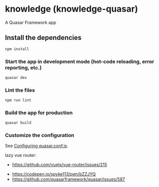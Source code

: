 # knowledge (knowledge-quasar)

A Quasar Framework app

## Install the dependencies
```bash
npm install
```

### Start the app in development mode (hot-code reloading, error reporting, etc.)
```bash
quasar dev
```

### Lint the files
```bash
npm run lint
```

### Build the app for production
```bash
quasar build
```

### Customize the configuration
See [Configuring quasar.conf.js](https://quasar.dev/quasar-cli/quasar-conf-js).

lazy vue router:
- https://github.com/vuejs/vue-router/issues/215

<!-- && Object.keys(user).length === 0 && user.constructor === Object -->
- https://codepen.io/spyke113/pen/bZZJYQ
- https://github.com/quasarframework/quasar/issues/587
